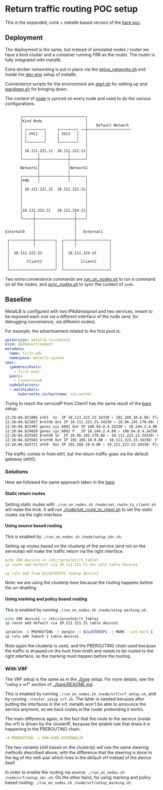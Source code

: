 # Return traffic routing POC setup

This is the expanded, ovnk + metallb based version of the [bare poc](../bare).

## Deployment

The deployment is the same, but instead of simulated nodes / router we have a kind cluster and a container running FRR as the router.
The router is fully integrated with metallb.

Extra docker networking is put in place via the [setup_networks.sh](./setup_networks.sh) and inside the [dev-env](./metallb/tasks.py) setup of metallb.

Convenience scripts for the environment are [start.sh](./start.sh) for setting up and [teardown.sh](./teardown.sh) for bringing down.

The content of [node](./node) is synced on every node and used to do the various configurations.

```none

       ┌─────────────────────────────┐
       │Kind Node                    │
       │                             │    Default Network
       │ ┌────────┐     ┌────────┐ ──┼────────────────────
       │ │ SVC1   │     │ SVC2   │   │
       │ │        │     │        │   │
       │ └────────┘     └────────┘   │
       │                             │
       │ 10.111.221.11  10.111.222.11│
       │       │             │       │
       └───────┼─────────────┼───────┘
               │             │
       Network1│             │Network2
               │             │
       ┌───────┼─────────────┼───────┐
       │FRR    │             │       │
       │                             │
       │ 10.111.221.21  10.111.222.21│
       │                             │
       │                             │
       │                             │
       │                             │
       │10.111.223.21   10.111.224.21│
       │     │                  │    │
       └─────┼──────────────────┼────┘
             │                  │
             │                  │
External0    │                  │   External1
             │                  │
 ┌───────────┼─────────┐  ┌─────┼───────────────┐
 │           │         │  │     │               │
 │                     │  │                     │
 │  10.111.223.23      │  │  10.111.224.23      │
 │                     │  │                     │
 │        Client1      │  │        Client2      │
 │                     │  │                     │
 └─────────────────────┘  └─────────────────────┘
```

Two extra convenience commands are [run_on_nodes.sh](./run_on_nodes.sh) to run a command on all the nodes, and [sync_nodes.sh](./sync_nodes.sh)
to sync the content of `node`.

## Baseline

MetalLB is configured with two IPAddresspool and two services, meant to be exposed each one via a different interface of the node
(and, for debugging convenience, via different nodes).

For example, the advertisement related to the first pool is:

```yaml
apiVersion: metallb.io/v1beta1
kind: BGPAdvertisement
metadata:
  name: first-adv
  namespace: metallb-system
spec:
  ipAddressPools:
    - first-pool
  peers:
    - routervlan0
  nodeSelectors:
  - matchLabels:
      kubernetes.io/hostname: ovn-worker
```

Trying to reach the serviceIP from Client1 has the same result of the [bare](../bare/) setup:

```bash
12:26:04.821006 eth1  In  IP 10.111.223.23.34330 > 192.168.10.0.80: Flags [S], seq 3785684458, win 64240, options [mss 1460,sackOK,TS val 1749795585 ecr 0,nop,wscale 7], length 0
12:26:04.821027 breth0 Out IP 10.111.223.23.34330 > 10.96.145.170.80: Flags [S], seq 3785684458, win 64240, options [mss 1460,sackOK,TS val 1749795585 ecr 0,nop,wscale 7], length 0
12:26:04.822497 genev_sys_6081 Out IP 100.64.0.4.34330 > 10.244.2.4.80: Flags [S], seq 3785684458, win 64240, options [mss 1460,sackOK,TS val 1749795585 ecr 0,nop,wscale 7], length 0
12:26:04.824810 genev_sys_6081 P   IP 10.244.2.4.80 > 100.64.0.4.34330: Flags [S.], seq 3261080071, ack 3785684459, win 64704, options [mss 1360,sackOK,TS val 4190023163 ecr 1749795585,nop,wscale 7], length 0
12:26:04.825565 breth0 In  IP 10.96.145.170.80 > 10.111.223.23.34330: Flags [S.], seq 3261080071, ack 3785684459, win 64704, options [mss 1360,sackOK,TS val 4190023163 ecr 1749795585,nop,wscale 7], length 0
12:26:04.825583 breth0 Out IP 192.168.10.0.80 > 10.111.223.23.34330: Flags [S.], seq 3261080071, ack 3785684459, win 64704, options [mss 1360,sackOK,TS val 4190023163 ecr 1749795585,nop,wscale 7], length 0
12:26:04.825711 eth0  Out IP 192.168.10.0.80 > 10.111.223.23.34330: Flags [S.], seq 3261080071, ack 3785684459, win 64704, options [mss 1360,sackOK,TS val 4190023163 ecr 1749795585,nop,wscale 7], length 0
```

The traffic comes in from eth1, but the return traffic goes via the default gateway (eth0).

### Solutions

Here we followed the same approach taken in the [bare](../bare).

#### Static return routes

Setting static routes with `./run_on_nodes.sh /node/set_route_to_client.sh` will make the trick.
It will run [./node/set_route_to_client.sh](./node/set_route_to_client.sh) to set the static routes via the right interface.

#### Using source based routing

This is enabled by `./run_on_nodes.sh /node/setup_sbr.sh`.

Setting up routes based on the clusterip of the service (and not on the serviceip) will make the traffic return via the right interface.

```yaml
echo 200 device1 >> /etc/iproute2/rt_tables
ip route add default via 10.111.221.21 dev eth1 table device1

ip rule add from $CLUSTERIP1 lookup device1
```

Note: we are using the clusterip here because the routing happens before the un-dnatting.

#### Using marking and policy based routing

This is enabled by running `./run_on_nodes.sh /node/setup_marking.sh`.

```bash
echo 200 device1 >> /etc/iproute2/rt_tables
ip route add default via 10.111.221.21 table device1

iptables -A PREROUTING -t mangle -s $CLUSTERIP1 -j MARK --set-mark 1
ip rule add fwmark 1 table device1
```

Note again the clusterip is used, and the PREROUTING chain used because the traffic is dropped on the host from breth and
needs to be routed to the right interface, so the marking must happen before the routing.

### With VRF

The VRF setup is the same as in the [./bare](./bare) setup.
For more details, see the "using a vrf" section of [../bare/README.md](../bare/README.md).

This is enabled by running `./run_on_nodes.sh /node/vrf/vrf_setup.sh`, and by running `./router_setup_vrf.sh`.
The latter is needed because after putting the interfaces in the vrf, metallb won't be able to announce the service
anymore, so we hack routes in the router pretending it works.

The main difference again, is the fact that the route to the service (inside the vrf) is driven by the clusterIP,
because the iptable rule that dnats it is happening in the PREROUTING chain:

```yaml
-A PREROUTING -j OVN-KUBE-EXTERNALIP
```

The two variants (still based on the clusterip) will use the same steering methods described above, with the difference that
the steering is done to the leg of the veth pair which lives in the default vrf instead of the device itself.

In order to enable the routing via source,  `./run_on_nodes.sh /node/vrf/setup_sbr.sh`. On the other hand, for using marking
and policy based routing:  `./run_on_nodes.sh /node/vrf/setup_marking.sh`.
